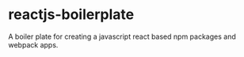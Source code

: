 # reactjs-boilerplate

A boiler plate for creating a javascript react based npm packages and webpack apps.
